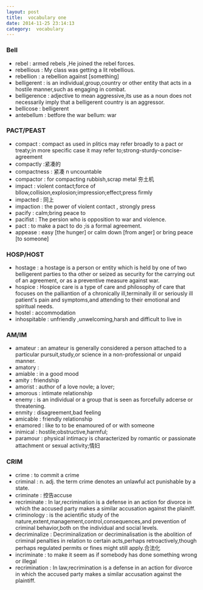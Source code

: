 ```yaml
---
layout: post 
title:  vocabulary one
date: 2014-11-25 23:14:13 
category:  vocabulary
---
```


### Bell

- rebel : armed rebels ,He joined the rebel forces.
- rebellious : My class was getting a lit rebellious.
- rebellion : a rebellion against [something] 
- belligerent : is an individual,group,country or other entity that acts in a hostile manner,such as engaging in combat.
- belligerence : adjective to mean aggressive,its use as a noun does not necessarily imply that a belligerent country is an aggressor.
- bellicose : belligerent
- antebellum : betfore the war     bellum: war

### PACT/PEAST

- compact : compact as used in plitics may refer broadly to a pact or treaty;in more specific case it may refer to;strong-sturdy-concise-agreement
- compactly :紧凑的
- compactness : 紧凑 n   uncountable
- compactor : for compacting rubbish,scrap metal  夯土机
- impact : violent contact;force of bllow,collision,explosion;impression;effect;press firmly
- impacted : 同上
- impaction : the power of violent contact , strongly press
- pacify : calm;bring peace to
- pacifist  : The persion who is opposition to war and violence.
- pact  : to make a pact to do ;is a formal agreement. 
- appease :  easy [the hunger] or calm down [from anger] or bring peace [to someone]

### HOSP/HOST

- hostage : a hostage is a person or entity which is held by one of two belligerent parties to tha other or seized as security for the carrying out of an agreement, or as a preventive measure against war.
- hospice : Hospice care is a type of care and philosophy of care that focuses on the palliantion of a chronically ill,terminally ill or seriously ill patient's pain and symptoms,and attending to their emotional and spiritual needs.
- hostel : accommodation
- inhospitable : unfriendly ,unwelcoming,harsh and difficult to live in

### AM/IM

- amateur : an amateur is generally considered a person attached to a particular pursuit,study,or science in a non-professional or unpaid manner.
- amatory : 
- amiable : in a good mood
- amity : friendship
- amorist : author of a love novle; a lover;
- amorous : intimate relationship
- enemy : is an individual or a group that is seen as forcefully adcerse or threatening.
- enmity : disagreement,bad feeling
- amicable : friendly relationship
- enamored : like to to be enamoured of or with someone
- inimical : hostile;obstructive,harmful;
- paramour : physical intimacy is characterized by romantic or passionate attachment or sexual activity;情妇

### CRIM

- crime : to commit a crime
- criminal : n. adj.  the term crime denotes an unlawful act punishable by a state.
- criminate : 控告accuse
- recriminate : In lar,recrimination is a defense in an action for divorce in which the accused party makes a similar accusation against the plainiff.
- criminology : is the acientific study of the nature,extent,management,control,consequences,and prevention of criminal behavior,both on the individual and social levels.
- decriminalize : Decriminalization or decriminalisation is the abolition of criminal penalties in relation to certain acts,perhaps retroactively,though perhaps regulated permits or fines might still apply.合法化
- incriminate : to make it seem as if somebody has done something wrong or illegal
- recrimination : In law,recrimination is a defense in an action for divorce in which the accused party makes a similar accusation against the plaintiff.

